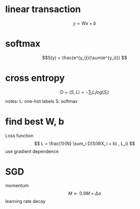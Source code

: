 # linear transaction

$$ y = Wx+b$$

# softmax
$$S(y) = \frac{e^{y_i}}{\sum(e^{y_i})} $$


# cross entropy
$$D =(S,L) = - \sum_i L_i log(S_i)$$
notes:
    L: one-hot labels
        S: softmax

# find best W, b
Loss function
$$  L = \frac{1}{N} \sum_i D(S(WX_i + b) , L_i) $$
use gradient dependence


# SGD

momentum
$$M \leftarrow  0.9M + \Delta \alpha $$
learning rate decay

